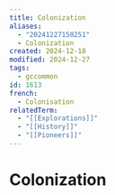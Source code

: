```yaml
---
title: Colonization
aliases:
  - "20241227150251"
  - Colonization
created: 2024-12-18
modified: 2024-12-27
tags:
  - gccommon
id: 1613
french:
  - Colonisation
relatedTerm:
  - "[[Explorations]]"
  - "[[History]]"
  - "[[Pioneers]]"
---
```

# Colonization
